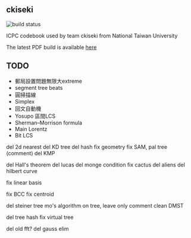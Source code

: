 ckiseki
----

![build status](https://github.com/OmeletWithoutEgg/ckiseki/workflows/build%20codebook.pdf/badge.svg)

ICPC codebook used by team ckiseki from National Taiwan University

The latest PDF build is available [here](https://github.com/OmeletWithoutEgg/ckiseki/raw/master/pdf/codebook.pdf)

## TODO

* 郵局設置問題無限大extreme
* segment tree beats
* 圓掃描線
* Simplex
* 回文自動機
* Yosupo 區間LCS
* Sherman–Morrison formula
* Main Lorentz
* Bit LCS

del 2d nearest
del KD tree
del hash
fix geometry
fix SAM, pal tree (comment)
del KMP

del Hall's theorem
del lucas
del monge condition
fix cactus
del aliens
del hilbert curve

fix linear basis

fix BCC
fix centroid

del steiner tree
mo's algorithm on tree, leave only comment
clean DMST

del tree hash
fix virtual tree

del old fft?
del gauss elim
